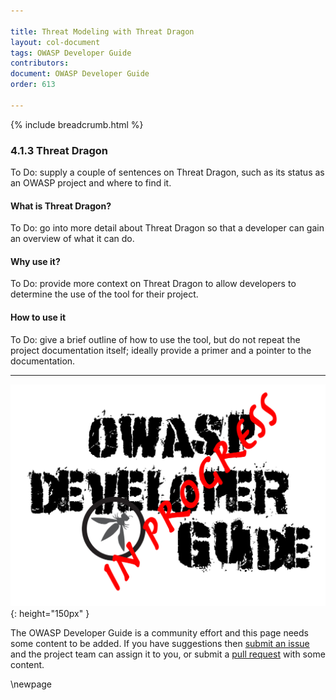 ```yaml
---

title: Threat Modeling with Threat Dragon
layout: col-document
tags: OWASP Developer Guide
contributors:
document: OWASP Developer Guide
order: 613

---
```


{% include breadcrumb.html %}

### 4.1.3 Threat Dragon

To Do: supply a couple of sentences on Threat Dragon, such as its status as an OWASP project and where to find it.

#### What is Threat Dragon?

To Do: go into more detail about Threat Dragon so that a developer can gain an overview of what it can do.

#### Why use it?

To Do: provide more context on Threat Dragon to allow developers to determine the use of the tool for their project.

#### How to use it

To Do: give a brief outline of how to use the tool, but do not repeat the project documentation itself;
ideally provide a primer and a pointer to the documentation.

----

![Developer Guide](../../assets/images/dg_wip.png "OWASP Developer Guide"){: height="150px" }

The OWASP Developer Guide is a community effort and this page needs some content to be added.
If you have suggestions then [submit an issue][issue060103] and the project team can assign it to you,
or submit a [pull request][pr] with some content.

[issue060103]: https://github.com/OWASP/www-project-developer-guide/issues/new?labels=enhancement&template=request.md&title=Update:%2006-design/01-threat-modeling/03-threat-dragon
[pr]: https://github.com/OWASP/www-project-developer-guide/pulls

\newpage
